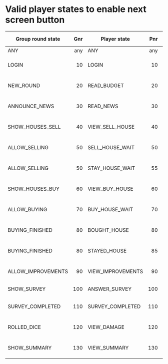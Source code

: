 # Valid player states to enable next screen button

| Group round state  | Gnr  | Player state      | Pnr  | Screen            | Button           | Button enabled     |
| ------------------ | ---: | ----------------- | ---: | ----------------- | ---------------- | ------------------ |
| ANY                | any  | ANY               | any  | login             | LOGIN            |                    |
| LOGIN              | 10   | LOGIN             | 10   | login-wait        | START GAME       | Gnr>Pnr (G >= 20)  |
| NEW_ROUND          | 20   | READ_BUDGET       | 20   | read-budget       | READ NEWS        | Gnr>Pnr (G >= 30)  |
| ANNOUNCE_NEWS      | 30   | READ_NEWS         | 30   | read-news         | VIEW HOUSES      | Gnr>Pnr (G >= 40)  |
| SHOW_HOUSES_SELL   | 40   | VIEW_SELL_HOUSE   | 40   | sell-house        | STAY / SELL      | Gnr>Pnr & APPROVE  |
| ALLOW_SELLING      | 50   | SELL_HOUSE_WAIT   | 50   | sell-house-wait   | MOVE OUT         | Gnr>Pnr (G >= 60)  |
| ALLOW_SELLING      | 50   | STAY_HOUSE_WAIT   | 55   | stay-house-wait   | STAY IN          | Gnr>Pnr (G >= 60)  |
| SHOW_HOUSES_BUY    | 60   | VIEW_BUY_HOUSE    | 60   | buy-house         | BUY HOUSE        | Gnr>Pnr (G >= 70)  |
| ALLOW_BUYING       | 70   | BUY_HOUSE_WAIT    | 70   | buy-house-wait    | MOVE IN          | Gnr>=Pnr & APPROVE |  
| BUYING_FINISHED    | 80   | BOUGHT_HOUSE      | 80   | bought-house      | VIEW TAXES       | Gnr>Pnr (G >= 90)  |
| BUYING_FINISHED    | 80   | STAYED_HOUSE      | 85   | stayed-house      | VIEW TAXES       | Gnr>Pnr (G >= 90)  |
| ALLOW_IMPROVEMENTS | 90   | VIEW_IMPROVEMENTS | 90   | view-improvem.    | BUY IMPROVEM.    | Gnr>Pnr (G >= 100) |
| SHOW_SURVEY        | 100  | ANSWER_SURVEY     | 100  | answer-survey     | WAIT FOR DICE    | always             |
| SURVEY_COMPLETED   | 110  | SURVEY_COMPLETED  | 110  | survey-completed  | VIEW DAMAGE      | Gnr>Pnr (G >= 120) |
| ROLLED_DICE        | 120  | VIEW_DAMAGE       | 120  | view-damage       | VIEW SUMMARY     | Gnr>Pnr (G >= 130) |
| SHOW_SUMMARY       | 130  | VIEW_SUMMARY      | 130  | view-summary      | NEXT ROUND       | G-round > P-round  |

